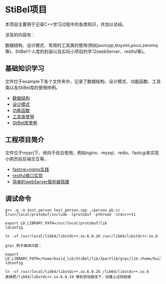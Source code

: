 # StiBel项目

本项目主要用于记录C++学习过程中的各类知识，并加以总结。

涉及的内容有：

数据结构、设计模式、常用的工具类的使用(例如jsoncpp,tinyxml,poco,zeromq等)、StiBel个人库的封装以及实际小项目的学习(webServer、restful等)。

## 基础知识学习

文件位于example下各个文件夹中，记录了数据结构、设计模式、功能函数、工具类以及StiBel库的使用样例。

* [数据结构](./guide/DataStruct.md)
* [设计模式](./guide/DesignPattern.md)
* [功能函数](./guide/FunctionStudy.md)
* [工具类使用](./guide/ToolUse.md)
* [StiBel库使用](./guide/StiBel.md)


## 工程项目简介

文件位于myprj下，倾向于综合使用，例如nginx、mysql、redis、fastcgi来实现小网页前后端交互等。

* [fastcgi+nginx实践](./guide/fastcgiApp.md)
* [restful接口实现](./guide/restfulApp.md)
* [简单的webServer服务器搭建](./guide/webServer.md)

## 调试命令

```
g++ -g -o test_person test_person.cpp ./person.pb.cc -I/usr/local/protobuf/include -lprotobuf -pthread -std=c++11

export LD_LIBRARY_PATH=/usr/local/protobuf/lib
ldconfig

ln -sf /usr/local/lib64/libstdc++.so.6.0.26 /usr/lib64/libstdc++.so.6
```

```
grpc 例子编译问题：

export LD_LIBRARY_PATH=/home/build_lib/StiBel/lib/3partlib/grpc/lib:/home/build_lib/StiBel/lib/3partlib/grpc/lib64
ldconfig

ln -sf /usr/local/lib64/libstdc++.so.6.0.26 /lib64/libstdc++.so.6
直接把/lib64/libstdc++.so.6.0.19 移到其他路径下，创建上述软链接
```